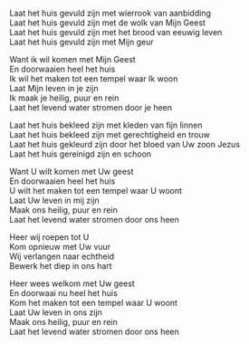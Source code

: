Laat het huis gevuld zijn met wierrook van aanbidding  
Laat het huis gevuld zijn met de wolk van Mijn Geest  
Laat het huis gevuld zijn met het brood van eeuwig leven  
Laat het huis gevuld zijn met Mijn geur  

Want ik wil komen met Mijn Geest  
En doorwaaien heel het huis  
Ik wil het maken tot een tempel waar Ik woon  
Laat Mijn leven in je zijn  
Ik maak je heilig, puur en rein  
Laat het levend water stromen door je heen  

Laat het huis bekleed zijn met kleden van fijn linnen  
Laat het huis bekleed zijn met gerechtigheid en trouw  
Laat het huis gekleurd zijn door het bloed van Uw zoon Jezus  
Laat het huis gereinigd zijn en schoon  

Want U wilt komen met Uw geest  
En doorwaaien heel het huis  
U wilt het maken tot een tempel waar U woont  
Laat Uw leven in mij zijn  
Maak ons heilig, puur en rein  
Laat het levend water stromen door ons heen  

Heer wij roepen tot U  
Kom opnieuw met Uw vuur  
Wij verlangen naar echtheid  
Bewerk het diep in ons hart  

Heer wees welkom met Uw geest  
En doorwaai nu heel het huis  
Kom het maken tot een tempel waar U woont  
Laat Uw leven in ons zijn  
Maak ons heilig, puur en rein  
Laat het levend water stromen door ons heen  
